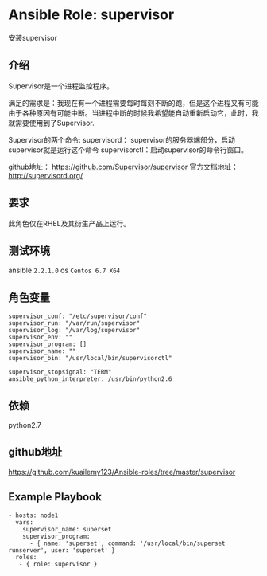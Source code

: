 # Ansible Role: supervisor

安装supervisor

## 介绍
Supervisor是一个进程监控程序。

满足的需求是：我现在有一个进程需要每时每刻不断的跑，但是这个进程又有可能由于各种原因有可能中断。当进程中断的时候我希望能自动重新启动它，此时，我就需要使用到了Supervisor.

Supervisor的两个命令:
supervisord： supervisor的服务器端部分，启动supervisor就是运行这个命令
supervisorctl：启动supervisor的命令行窗口。


github地址： https://github.com/Supervisor/supervisor
官方文档地址：http://supervisord.org/

## 要求

此角色仅在RHEL及其衍生产品上运行。

## 测试环境

ansible `2.2.1.0`
os `Centos 6.7 X64`

## 角色变量
	supervisor_conf: "/etc/supervisor/conf"
	supervisor_run: "/var/run/supervisor"
	supervisor_log: "/var/log/supervisor"
	supervisor_env: ""
	supervisor_program: []
	supervisor_name: ""
	supervisor_bin: "/usr/local/bin/supervisorctl"
    
	supervisor_stopsignal: "TERM"
	ansible_python_interpreter: /usr/bin/python2.6
	

## 依赖

python2.7

## github地址
https://github.com/kuailemy123/Ansible-roles/tree/master/supervisor

## Example Playbook

    - hosts: node1
	  vars:
		supervisor_name: superset
		supervisor_program: 
		  - { name: 'superset', command: '/usr/local/bin/superset runserver', user: 'superset' }
	  roles:
	   - { role: supervisor }
	